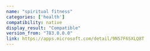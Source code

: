 ```yaml
---
name: "spiritual fitness"
categories: ['health']
compatibility: native
display_result: "Compatible"
version_from: "783.0.0.0"
link: https://apps.microsoft.com/detail/9N57F6SXLQ8T
---
```

